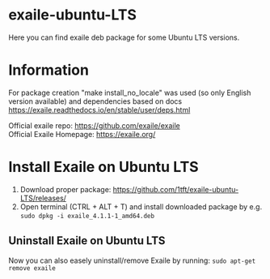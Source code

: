 # exaile-ubuntu-LTS
Here you can find exaile deb package for some Ubuntu LTS versions.

# Information
For package creation "make install_no_locale" was used (so only English version available) and dependencies based on docs https://exaile.readthedocs.io/en/stable/user/deps.html

Official exaile repo: https://github.com/exaile/exaile  
Official Exaile Homepage: https://exaile.org/


# Install Exaile on Ubuntu LTS
1. Download proper package: https://github.com/1tft/exaile-ubuntu-LTS/releases/
2. Open terminal (CTRL + ALT + T) and install downloaded package by e.g. `sudo dpkg -i exaile_4.1.1-1_amd64.deb`

## Uninstall Exaile on Ubuntu LTS
Now you can also easely uninstall/remove Exaile by running: `sudo apt-get remove exaile`
